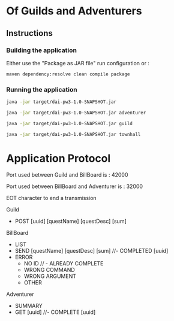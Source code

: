 # Of Guilds and Adventurers

## Instructions

### Building the application

Either use the "Package as JAR file" run configuration or :

```bash
maven dependency:resolve clean compile package
```

### Running the application

```bash
java -jar target/dai-pw3-1.0-SNAPSHOT.jar
```

```bash
java -jar target/dai-pw3-1.0-SNAPSHOT.jar adventurer
```

```bash
java -jar target/dai-pw3-1.0-SNAPSHOT.jar guild
```

```bash
java -jar target/dai-pw3-1.0-SNAPSHOT.jar townhall
```

# Application Protocol

Port used between Guild and BillBoard is : 42000

Port used between BillBoard and Adventurer is : 32000

EOT character to end a transmission

Guild
- POST [uuid] [questName] [questDesc] [sum]

BillBoard
- LIST
- SEND [questName] [questDesc] [sum]
  //- COMPLETED [uuid]
- ERROR
    - NO ID
      //  - ALREADY COMPLETE
    - WRONG COMMAND
    - WRONG ARGUMENT
    - OTHER

Adventurer
- SUMMARY
- GET [uuid]
  //- COMPLETE [uuid]
